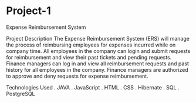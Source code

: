 # Project-1

Expense Reimbursement System

Project Description
The Expense Reimbursement System (ERS) will manage the process of reimbursing employees for expenses incurred while on company time.
All employees in the company can login and submit requests for reimbursement and view their past tickets and pending requests.
Finance managers can log in and view all reimbursement requests and past history for all employees in the company. 
Finance managers are authorized to approve and deny requests for expense reimbursement.

Technologies Used
. JAVA
. JavaScript
. HTML
. CSS
. Hibernate
. SQL
. PostgreSQL

